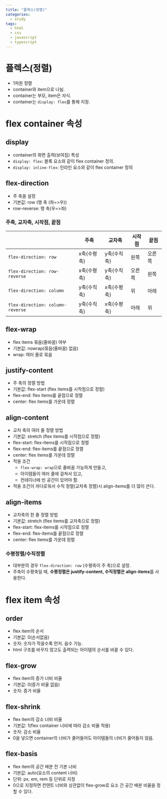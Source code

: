 ```yaml
---
title: "플렉스(정렬)"
categories:
  - study
tags:
  - html
  - css
  - javascript
  - typescript
---
```


# 플렉스(정렬)
- 1차원 정렬
- container와 item으로 나뉨.
- container는 부모, item은 자식.
- container는 ```display: flex```를 통해 지정.

# flex container 속성

## display
- container의 화면 출력(보여짐) 특성
- ```display: flex```: 블록 요소와 같이 flex container 정의.
- ```display: inline-flex```: 인라인 요소와 같이 flex container 정의

## flex-direction
- 주 축을 설정
- 기본값: row (행 축 (좌=>우))
- row-reverse: 행 축(우=>좌)

### 주축, 교차축, 시작점, 끝점
||주축|교차축|시작점|끝점|
|-|-|-|-|-|
|```flex-direction: row```|x축(수평축)|y축(수직축)|왼쪽|오른쪽
|```flex-direction: row-reverse```|x축(수평축)|y축(수직축)|오른쪽|왼쪽|
|```flex-direction: column```|y축(수직축)|x축(수평축)|위|아래|
|```flex-direction: column-reverse```|y축(수직축)|x축(수평축)|아래|위|


## flex-wrap
- flex items 묶음(줄바꿈) 여부
- 기본값: nowrap(묶음(줄바꿈) 없음)
- wrap: 여러 줄로 묶음
 
## justify-content
- 주 축의 정렬 방법
- 기본값: flex-start (flex items를 시작점으로 정렬)
- flex-end: flex items를 끝점으로 정렬
- center: flex items를 가운데 정렬

## align-content
- 교차 축의 여러 줄 정렬 방법
- 기본값: stretch (flex items를 시작점으로 정렬)
- flex-start: flex-items를 시작점으로 정렬
- flex-end: flex-items를 끝점으로 정렬
- center: flex items를 가운데 정렬
- 적용 조건
  - ```flex-wrap: wrap```으로 줄바꿈 가능하게 만들고, 
  - 아이템들이 여러 줄에 걸쳐서 있고, 
  - 컨테이너에 빈 공간이 있어야 함.
- 적용 조건이 까다로워서  수직 정렬(교차축 정렬)시 align-items를 더 많이 쓴다.

## align-items
- 교차축의 한 줄 정렬 방법
- 기본값: stretch (flex items를 교차축으로 정렬)
- flex-start: flex-items를 시작점으로 정렬
- flex-end: flex-items를 끝점으로 정렬
- center: flex items를 가운데 정렬

### 수평정렬/수직정렬
- 대부분의 경우 ```flex-direction: row``` (수평축이 주 축)으로 설정.
- 주축이 수평축일 때, **수평정렬은 justify-content, 수직정렬은 align-items**를 사용한다.

# flex item 속성

## order
- flex item의 순서
- 기본값: 0(순서없음)
- 숫자: 숫자가 작을수록 먼저. 음수 가능.
- html 구조를 바꾸지 않고도 출력되는 아이템의 순서를 바꿀 수 있다.

## flex-grow
- flex item의 증가 너비 비율
- 기본값: 0(증가 비율 없음)
- 숫자: 증가 비율

## flex-shrink
- flex item의 감소 너비 비율
- 기본값: 1(flex container 너비에 따라 감소 비율 적용)
- 숫자: 감소 비율
- 0을 넣으면 container의 너비가 줄어들어도 아이템들의 너비가 줄어들지 않음.

## flex-basis
- flex item의 공간 배분 전 기본 너비
- 기본값: auto(요소의 content 너비)
- 단위: px, em, rem 등 단위로 지정
- 0으로 지정하면 컨텐트 너비와 상관없이 flex-grow로 요소 간 공간 배분 비율을 정할 수 있다.

